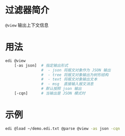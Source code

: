 # 过滤器简介

`@view` 输出上下文信息

# 用法

```bash
edi @view  
    [-as json]  # 指定输出形式
                #  - json 将报文对象作为 JSON 输出
                #  - tree 将报文对象输出为树形结构
                #  - text 将报文对象输出文本
                #  - msg  直接输入报文消息
                # 默认按照 json 输出
    [-cqn]      # 当输出是 JSON 模式时
```

# 示例

```bash
edi @load ~/demo.edi.txt @parse @view -as json -cqn
```
